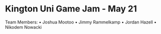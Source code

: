 # Kington Uni Game Jam - May 21

Team Members:
• Joshua Mootoo
• Jimmy Rammelkamp
• Jordan Hazell
• Nikodem Nowacki
